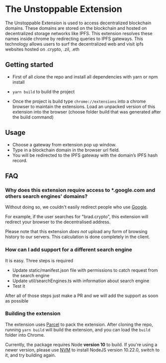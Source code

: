 # The Unstoppable Extension

The Unstoppable Extension is used to access decentralized blockchain domains. These domains are stored on the blockchain and hosted on decentralized storage networks like IPFS. This extension resolves these names inside chrome by redirecting queries to IPFS gateways. This technology allows users to surf the decentralized web and visit ipfs websites hosted on .crypto, .zil, .eth 

## Getting started
 * First of all clone the repo and install all dependencies with yarn or npm install
 
 * ```yarn build``` to build the project
 
 * Once the project is build type ```chrome://extensions``` into a chrome browser to maintain the extensions. Load an unpacked version of this extension into the browser (choose folder build that was generated after the build command) 


## Usage
 * Choose a gateway from extension pop up window.
 * Type in a blockchain domain in the browser url field.
 * You will be redirected to the IPFS gateway with the domain’s IPFS hash record. 

## FAQ

### Why does this extension require access to *.google.com and others search engines' domains?

Without doing so, we couldn't easily redirect people who use [Google](https://digg.com/video/tech-ceos-testified-before-congress-and-things-got-awkward).

For example, if the user searches for "brad.crypto", this extension will redirect your browser to the decentralised address.

Please note that this extension *does not* upload any form of browsing history to our servers. This calculation is done completely in the client.

### How can I add support for a different search engine

It is easy. Three steps is required
 * Update static/manifest.json file with permissions to catch request from the search engine
 * Update util/searchEngines.ts with information about search engine
 * Test it

After all of those steps just make a PR and we will add the support as soon as possible

### Building the extension

The extension uses [Parcel](https://parceljs.org/) to pack the extension. After cloning the repo, running `yarn build` will build the extension, and you can load the `build` folder into Chrome.

Currently, the package requires Node **version 10** to build. If you're using a newer version, please use [NVM](https://github.com/nvm-sh/nvm) to install NodeJS version 10.22.0, switch to it, and try building again.
